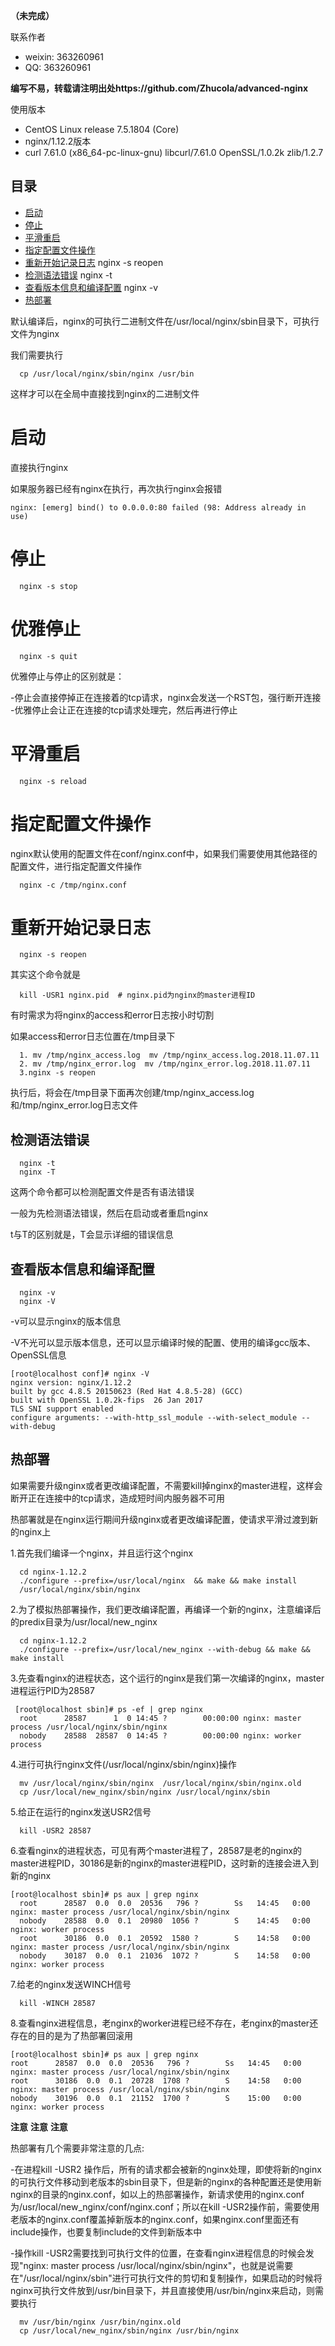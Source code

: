 **（未完成）**


联系作者
- weixin: 363260961
- QQ: 363260961

**编写不易，转载请注明出处https://github.com/Zhucola/advanced-nginx**

使用版本
- CentOS Linux release 7.5.1804 (Core)
- nginx/1.12.2版本
- curl 7.61.0 (x86_64-pc-linux-gnu) libcurl/7.61.0 OpenSSL/1.0.2k zlib/1.2.7

## 目录
* [启动](#启动)
* [停止](#停止)
* [平滑重启](#平滑重启)
* [指定配置文件操作](#指定配置文件操作)
* [重新开始记录日志](#重新开始记录日志)
    nginx -s reopen
* [检测语法错误](#检测语法错误)
    nginx -t 
* [查看版本信息和编译配置](#查看版本信息和编译配置)
    nginx -v
* [热部署](#热部署)

默认编译后，nginx的可执行二进制文件在/usr/local/nginx/sbin目录下，可执行文件为nginx

我们需要执行
```
  cp /usr/local/nginx/sbin/nginx /usr/bin
```

这样才可以在全局中直接找到nginx的二进制文件

# 启动

直接执行nginx

如果服务器已经有nginx在执行，再次执行nginx会报错
```
nginx: [emerg] bind() to 0.0.0.0:80 failed (98: Address already in use)
```
# 停止
```
  nginx -s stop
```
# 优雅停止
```
  nginx -s quit
```

优雅停止与停止的区别就是：

-停止会直接停掉正在连接着的tcp请求，nginx会发送一个RST包，强行断开连接
-优雅停止会让正在连接的tcp请求处理完，然后再进行停止

# 平滑重启
```
  nginx -s reload
```

# 指定配置文件操作
nginx默认使用的配置文件在conf/nginx.conf中，如果我们需要使用其他路径的配置文件，进行指定配置文件操作
```
  nginx -c /tmp/nginx.conf
```

# 重新开始记录日志
```
  nginx -s reopen
```
其实这个命令就是
```
  kill -USR1 nginx.pid  # nginx.pid为nginx的master进程ID
```

有时需求为将nginx的access和error日志按小时切割

如果access和error日志位置在/tmp目录下

```
  1. mv /tmp/nginx_access.log  mv /tmp/nginx_access.log.2018.11.07.11
  2. mv /tmp/nginx_error.log  mv /tmp/nginx_error.log.2018.11.07.11
  3.nginx -s reopen
```
执行后，将会在/tmp目录下面再次创建/tmp/nginx_access.log和/tmp/nginx_error.log日志文件

## 检测语法错误
```
  nginx -t
  nginx -T
```
这两个命令都可以检测配置文件是否有语法错误

一般为先检测语法错误，然后在启动或者重启nginx

t与T的区别就是，T会显示详细的错误信息

## 查看版本信息和编译配置
```
  nginx -v
  nginx -V
```
-v可以显示nginx的版本信息

-V不光可以显示版本信息，还可以显示编译时候的配置、使用的编译gcc版本、OpenSSL信息
```
[root@localhost conf]# nginx -V
nginx version: nginx/1.12.2
built by gcc 4.8.5 20150623 (Red Hat 4.8.5-28) (GCC) 
built with OpenSSL 1.0.2k-fips  26 Jan 2017
TLS SNI support enabled
configure arguments: --with-http_ssl_module --with-select_module --with-debug
```

## 热部署
如果需要升级nginx或者更改编译配置，不需要kill掉nginx的master进程，这样会断开正在连接中的tcp请求，造成短时间内服务器不可用

热部署就是在nginx运行期间升级nginx或者更改编译配置，使请求平滑过渡到新的nginx上

1.首先我们编译一个nginx，并且运行这个nginx
```
  cd nginx-1.12.2
  ./configure --prefix=/usr/local/nginx  && make && make install
  /usr/local/nginx/sbin/nginx
```
2.为了模拟热部署操作，我们更改编译配置，再编译一个新的nginx，注意编译后的predix目录为/usr/local/new_nginx
```
  cd nginx-1.12.2
  ./configure --prefix=/usr/local/new_nginx --with-debug && make && make install
```
3.先查看nginx的进程状态，这个运行的nginx是我们第一次编译的nginx，master进程运行PID为28587
```
 [root@localhost sbin]# ps -ef | grep nginx
  root      28587      1  0 14:45 ?        00:00:00 nginx: master process /usr/local/nginx/sbin/nginx
  nobody    28588  28587  0 14:45 ?        00:00:00 nginx: worker process
```
4.进行可执行nginx文件(/usr/local/nginx/sbin/nginx)操作
```
  mv /usr/local/nginx/sbin/nginx  /usr/local/nginx/sbin/nginx.old
  cp /usr/local/new_nginx/sbin/nginx /usr/local/nginx/sbin
```

5.给正在运行的nginx发送USR2信号
```
  kill -USR2 28587
```

6.查看nginx的进程状态，可见有两个master进程了，28587是老的nginx的master进程PID，30186是新的nginx的master进程PID，这时新的连接会进入到新的nginx
```
[root@localhost sbin]# ps aux | grep nginx
  root      28587  0.0  0.0  20536   796 ?        Ss   14:45   0:00 nginx: master process /usr/local/nginx/sbin/nginx
  nobody    28588  0.0  0.1  20980  1056 ?        S    14:45   0:00 nginx: worker process
  root      30186  0.0  0.1  20592  1580 ?        S    14:58   0:00 nginx: master process /usr/local/nginx/sbin/nginx
  nobody    30187  0.0  0.1  21036  1072 ?        S    14:58   0:00 nginx: worker process
```
7.给老的nginx发送WINCH信号
```
  kill -WINCH 28587
```
8.查看nginx进程信息，老nginx的worker进程已经不存在，老nginx的master还存在的目的是为了热部署回滚用
```
[root@localhost sbin]# ps aux | grep nginx
root      28587  0.0  0.0  20536   796 ?        Ss   14:45   0:00 nginx: master process /usr/local/nginx/sbin/nginx
root      30186  0.0  0.1  20728  1708 ?        S    14:58   0:00 nginx: master process /usr/local/nginx/sbin/nginx
nobody    30196  0.0  0.1  21152  1700 ?        S    15:00   0:00 nginx: worker process
```

**注意**
**注意**
**注意**

热部署有几个需要非常注意的几点:

-在进程kill -USR2 操作后，所有的请求都会被新的nginx处理，即使将新的nginx的可执行文件移动到老版本的sbin目录下，但是新的nginx的各种配置还是使用新nginx的目录的nginx.conf，如以上的热部署操作，新请求使用的nginx.conf为/usr/local/new_nginx/conf/nginx.conf；所以在kill -USR2操作前，需要使用老版本的nginx.conf覆盖掉新版本的nginx.conf，如果nginx.conf里面还有include操作，也要复制include的文件到新版本中

-操作kill -USR2需要找到可执行文件的位置，在查看nginx进程信息的时候会发现"nginx: master process /usr/local/nginx/sbin/nginx"，也就是说需要在"/usr/local/nginx/sbin"进行可执行文件的剪切和复制操作，如果启动的时候将nginx可执行文件放到/usr/bin目录下，并且直接使用/usr/bin/nginx来启动，则需要执行
```
  mv /usr/bin/nginx /usr/bin/nginx.old 
  cp /usr/local/new_nginx/sbin/nginx /usr/bin/nginx
```
